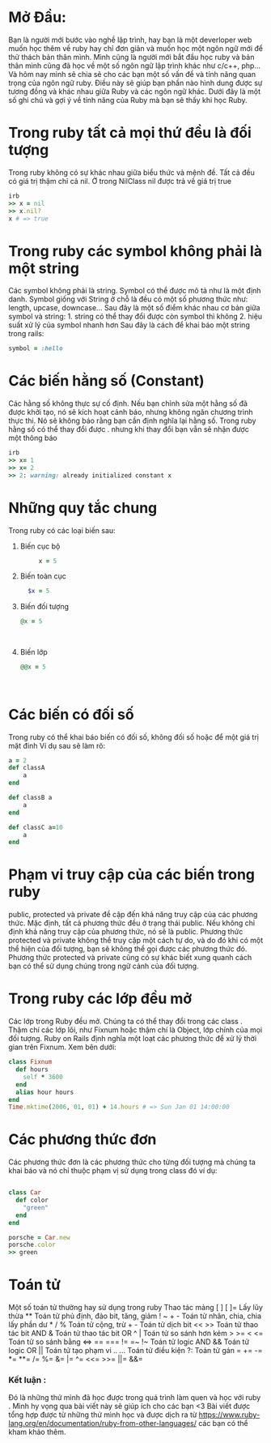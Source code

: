 # Mở Đầu: 
Bạn là người mới bước vào nghề lập trình, hay bạn là một deverloper web muốn học thêm về ruby hay chỉ đơn giản và muốn học một ngôn ngữ mới để thử thách bản thân mình.
Mình cũng là người mới bắt đầu học ruby và bản thân mình cũng đã học về một số ngôn ngữ lập trình khác như c/c++, php... Và hôm nay mình sẽ chia sẽ cho các bạn một số vấn đề và tính năng quan trọng của ngôn ngữ ruby. Điều này sẽ giúp bạn phần nào hình dung được sự tương đồng và khác nhau giữa Ruby và các ngôn ngữ khác.
Dưới đây là một số ghi chú và gợi ý về tính năng của Ruby mà bạn sẽ thấy khi học Ruby.

# Trong ruby tất cả mọi thứ đều là đối tượng
Trong ruby  không có sự khác nhau giữa biểu thức và mệnh đề.
Tất cả đều có giá trị thậm chỉ cả nil. Ở trong NilClass nil được trả về giá trị true
```RUBY
irb
>> x = nil
>> x.nil?
x # => true
```
# Trong ruby các symbol không phải là một string
Các symbol không phải là string.
Symbol có thể được mô tả như là một định danh.
Symbol giống với String ở chỗ là đều có một số phương thức như: length, upcase, downcase...
Sau đây là một số điểm khác nhau cơ bản giữa symbol và string:
    1. string có thể thay đổi được còn symbol thì không
    2. hiệu suất xử lý của symbol nhanh hơn
   Sau đây là cách để khai báo một string trong rails:
```RUBY
symbol = :hello
```
# Các biến hằng số (Constant)
Các hằng số không thực sự cố định. Nếu bạn chỉnh sửa một hằng số đã được khởi tạo, nó sẽ kích hoạt cảnh báo, nhưng không ngăn chương trình thực thi. Nó sẽ không báo rằng bạn cần định nghĩa lại hằng số.
Trong ruby hằng số có thể thay đổi được . nhưng khi thay đổi bạn vẫn sẽ nhận được một thông báo 
```RUBY
irb
>> x= 1
>> x= 2
>> 2: warning: already initialized constant x
```

# Những quy tắc chung
Trong ruby có các loại biến sau:

  1. Biến cục bộ 
    
      ```RUBY
           x = 5
      ```
  2. Biến toàn cục 
    
      ```RUBY
        $x = 5
     ```
    
  3. Biến đối tượng
    
       ```RUBY
       @x = 5
   
        
  4. Biến lớp 
     ```RUBY
     @@x = 5
   
    
# Các biến có đối số
Trong ruby có thể khai báo biến có đối số, không đối số hoặc để một giá trị mặt đinh
Ví dụ sau sẽ làm rõ:

```RUBY
a = 2
def classA
    a
end

def classB a
    a
end

def classC a=10
    a
end

```

# Phạm vi truy cập của các biến trong ruby
public, protected và private đề cập đến khả năng truy cập của các phương thức.
Mặc định, tất cả phương thức đều ở trạng thái public. Nếu không chỉ định khả năng truy cập của phương thức, nó sẽ là public.
Phương thức protected và private không thể truy cập một cách tự do, và do đó khi có một thể hiện của đối tượng, bạn sẽ không thể gọi được các phương thức đó.
Phương thức protected và private cũng có sự khác biết xung quanh cách bạn có thể sử dụng chúng trong ngữ cảnh của đối tượng.

# Trong ruby các lớp đều mở
Các lớp trong Ruby đều mở. 
Chúng ta có thể thay đổi trong các class . Thậm chí các lớp lõi, như Fixnum hoặc thậm chí là Object, lớp chính của mọi đối tượng.
 Ruby on Rails định nghĩa một loạt các phương thức để xử lý thời gian trên Fixnum. Xem bên dưới:
```RUBY
class Fixnum
  def hours
    self * 3600
  end
  alias hour hours
end
Time.mktime(2006, 01, 01) + 14.hours # => Sun Jan 01 14:00:00
```

# Các phương thức đơn
Các phương thức đơn là các phương thức cho từng đối tượng mà chúng ta khai báo và nó chỉ thuộc phạm vị sử dụng trong class đó 
ví dụ:
```RUBY

class Car
  def color
    "green"
  end
end

porsche = Car.new
porsche.color 
>> green

```


# Toán tử 
Một số toán tử thường hay sử dụng trong ruby
Thao tác mảng	[ ] [ ]=
Lấy lũy thừa	**
Toán tử phủ định, đảo bit, tăng, giảm	! ~ + -
Toán tử nhân, chia, chia lấy phần dư	* / %
Toán tử cộng, trừ	+ -
Toán tử dịch bit	<< >>
Toán tử thao tác bit AND	&
Toán tử thao tác bit OR	^ |
Toán tử so sánh hơn kém	> >= < <=
Toán tử so sánh bằng	<=> == === != =~ !~
Toán tử logic AND	&&
Toán tử logic OR	||
Toán tử tạo phạm vi	.. ...
Toán tử điều kiện	?:
Toán tử gán	= += -= *= **= /= %= &= |= ^= <<= >>= ||= &&=


### Kết luận : 
Đó là những thứ mình đã học được trong quá trình làm quen và học với ruby . Mình hy vọng qua bài viết này sẽ giúp ích cho các bạn <3 
Bài viết được tổng hợp được từ những thứ mình học và được dịch ra từ https://www.ruby-lang.org/en/documentation/ruby-from-other-languages/ các bạn có thể kham khảo thêm.